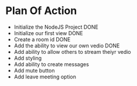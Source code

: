 # Plan Of Action


- Initialize the NodeJS Project DONE
- Initialize our first view DONE
- Create a room id DONE
- Add the ability to view our own vedio DONE
- Add ability to allow others to stream theiyr vedio
- Add styling
- Add ability to create messages
- Add mute button
- Add leave meeting option

